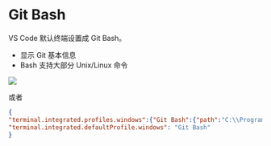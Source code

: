 # Git Bash

<div grid="~ cols-2 gap-6" class="relative">

<div class="pr-3 border-r">

VS Code 默认终端设置成 Git Bash。

- 显示 Git 基本信息
- Bash 支持大部分 Unix/Linux 命令 

</div>
<div>

<img class="h-50 pt-5" src="/terminal-git-bash.png" />

或者

```json
{
"terminal.integrated.profiles.windows":{"Git Bash":{"path":"C:\\Program Files\\Git\\bin\\bash.exe"},  },
"terminal.integrated.defaultProfile.windows": "Git Bash"
}
```

</div>
</div>
